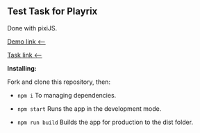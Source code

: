 ## Test Task for Playrix


Done with pixiJS.

[Demo link <--](https://dammned.github.io/test_task_for_playrix/)

[Task link <--](https://drive.google.com/file/d/17Dl4rjo0l2D83olU1yYjUTQuVUeVgrHW/view)

**Installing:**

Fork and clone this repository, then:

- `npm i` 
To managing dependencies.

- `npm start` 
 Runs the app in the development mode.

- `npm run build` 
Builds the app for production to the dist folder.



